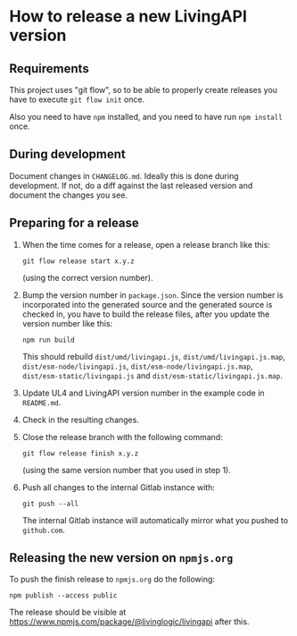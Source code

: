 # How to release a new LivingAPI version


## Requirements

This project uses "git flow", so to be able to properly create releases you
have to execute `git flow init` once.

Also you need to have `npm` installed, and you need to have run `npm install`
once.


## During development

Document changes in `CHANGELOG.md`. Ideally this is done during development.
If not, do a diff against the last released version and document the changes
you see.


## Preparing for a release

1.	When the time comes for a release, open a release branch like this:

	```
	git flow release start x.y.z
	```

	(using the correct version number).

2. Bump the version number in `package.json`. Since the version number is
	incorporated into the generated source and the generated source is checked
	in, you have to build the release files, after you update the version number
	like this:
	
	```
	npm run build
	```
	
	This should rebuild `dist/umd/livingapi.js`, `dist/umd/livingapi.js.map`,
	`dist/esm-node/livingapi.js`, `dist/esm-node/livingapi.js.map`,
	`dist/esm-static/livingapi.js` and `dist/esm-static/livingapi.js.map`.

3.	Update UL4 and LivingAPI version number in the example code in `README.md`.

4. Check in the resulting changes.

5.	Close the release branch with the following command:

	```
	git flow release finish x.y.z
	```

	(using the same version number that you used in step 1).

6.	Push all changes to the internal Gitlab instance with:

	```
	git push --all
	```

	The internal Gitlab instance will automatically mirror what you pushed to
	`github.com`.


## Releasing the new version on `npmjs.org`

To push the finish release to `npmjs.org` do the following:

```
npm publish --access public
```

The release should be visible at https://www.npmjs.com/package/@livinglogic/livingapi
after this.
